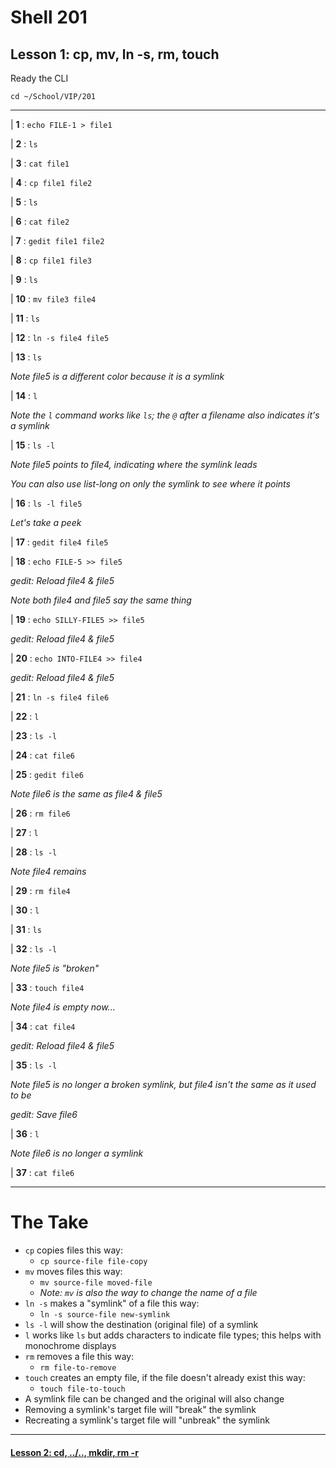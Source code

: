 # Shell 201
## Lesson 1: cp, mv, ln -s, rm, touch

Ready the CLI

`cd ~/School/VIP/201`

___

| **1** : `echo FILE-1 > file1`

| **2** : `ls`

| **3** : `cat file1`

| **4** : `cp file1 file2`

| **5** : `ls`

| **6** : `cat file2`

| **7** : `gedit file1 file2`

| **8** : `cp file1 file3`

| **9** : `ls`

| **10** : `mv file3 file4`

| **11** : `ls`

| **12** : `ln -s file4 file5`

| **13** : `ls`

*Note file5 is a different color because it is a symlink*

| **14** : `l`

*Note the `l` command works like `ls`; the `@` after a filename also indicates it's a symlink*

| **15** : `ls -l`

*Note file5 points to file4, indicating where the symlink leads*

*You can also use list-long on only the symlink to see where it points*

| **16** : `ls -l file5`

*Let's take a peek*

| **17** : `gedit file4 file5`

| **18** : `echo FILE-5 >> file5`

*gedit: Reload file4 & file5*

*Note both file4 and file5 say the same thing*

| **19** : `echo SILLY-FILE5 >> file5`

*gedit: Reload file4 & file5*

| **20** : `echo INTO-FILE4 >> file4`

*gedit: Reload file4 & file5*

| **21** : `ln -s file4 file6`

| **22** : `l`

| **23** : `ls -l`

| **24** : `cat file6`

| **25** : `gedit file6`

*Note file6 is the same as file4 & file5*

| **26** : `rm file6`

| **27** : `l`

| **28** : `ls -l`

*Note file4 remains*

| **29** : `rm file4`

| **30** : `l`

| **31** : `ls`

| **32** : `ls -l`

*Note file5 is "broken"*

| **33** : `touch file4`

*Note file4 is empty now...*

| **34** : `cat file4`

*gedit: Reload file4 & file5*

| **35** : `ls -l`

*Note file5 is no longer a broken symlink, but file4 isn't the same as it used to be*

*gedit: Save file6*

| **36** : `l`

*Note file6 is no longer a symlink*

| **37** : `cat file6`

___

# The Take

- `cp` copies files this way:
  - `cp source-file file-copy`
- `mv` moves files this way:
  - `mv source-file moved-file`
  - *Note: `mv` is also the way to change the name of a file*
- `ln -s` makes a "symlink" of a file this way:
  - `ln -s source-file new-symlink`
- `ls -l` will show the destination (original file) of a symlink
- `l` works like `ls` but adds characters to indicate file types; this helps with monochrome displays
- `rm` removes a file this way:
  - `rm file-to-remove`
- `touch` creates an empty file, if the file doesn't already exist this way:
  - `touch file-to-touch`
- A symlink file can be changed and the original will also change
- Removing a symlink's target file will "break" the symlink
- Recreating a symlink's target file will "unbreak" the symlink

___

#### [Lesson 2: cd, ../.., mkdir, rm -r](https://github.com/inkVerb/vip/blob/master/201-shell/Lesson-02.md)
